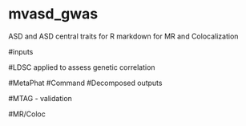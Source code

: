 # mvasd_gwas
ASD and ASD central traits for R markdown for MR and Colocalization

#inputs

#LDSC applied to assess genetic correlation

#MetaPhat
#Command
#Decomposed outputs

#MTAG - validation 

#MR/Coloc


